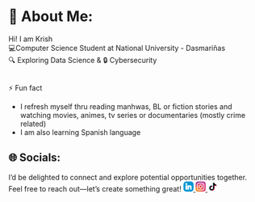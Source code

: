 # 💫 About Me:
Hi! I am Krish <br>
💻Computer Science Student at National University - Dasmariñas<br>
🔍 Exploring Data Science & 🔒 Cybersecurity<br><br>

⚡ Fun fact<br>
- I refresh myself thru reading manhwas, BL or fiction stories and watching movies, animes, tv series or documentaries (mostly crime related)<br>
- I am also learning Spanish language<br>

## 🌐 Socials:
I’d be delighted to connect and explore potential opportunities together. Feel free to reach out—let’s create something great!
<a href="https://www.linkedin.com/in/krishlatuburan/">
  <img src="assets/icons/linkedin-icon.svg" alt="LinkedIn" width="20" height="20">
</a>
<a href="https://www.instagram.com/alh.tb?igsh=emltc2Nkd3kwc2Jz">
  <img src="assets/icons/instagram-icon.svg" alt="Instagram" width="20" height="20">
</a>
<a href="https://www.tiktok.com/@alh_tb?_t=ZS-8ujZeeo0QOl&_r=1">
  <img src="assets/icons/tiktok-icon.svg" alt="TikTok" width="20" height="20">
</a>
